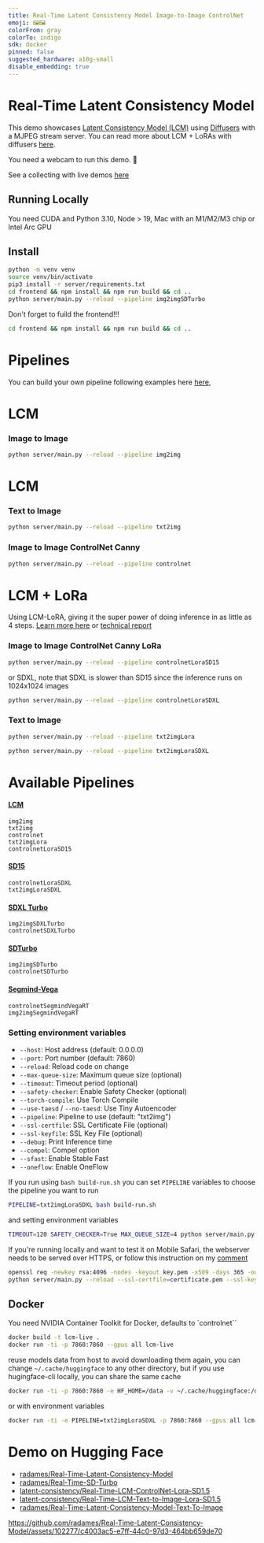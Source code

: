 ```yaml
---
title: Real-Time Latent Consistency Model Image-to-Image ControlNet
emoji: 🖼️🖼️
colorFrom: gray
colorTo: indigo
sdk: docker
pinned: false
suggested_hardware: a10g-small
disable_embedding: true
---
```


# Real-Time Latent Consistency Model

This demo showcases [Latent Consistency Model (LCM)](https://latent-consistency-models.github.io/) using [Diffusers](https://huggingface.co/docs/diffusers/using-diffusers/lcm) with a MJPEG stream server. You can read more about LCM + LoRAs with diffusers [here](https://huggingface.co/blog/lcm_lora).

You need a webcam to run this demo. 🤗

See a collecting with live demos [here](https://huggingface.co/collections/latent-consistency/latent-consistency-model-demos-654e90c52adb0688a0acbe6f)

## Running Locally

You need CUDA and Python 3.10, Node > 19, Mac with an M1/M2/M3 chip or Intel Arc GPU


## Install

```bash
python -m venv venv
source venv/bin/activate
pip3 install -r server/requirements.txt
cd frontend && npm install && npm run build && cd ..
python server/main.py --reload --pipeline img2imgSDTurbo 
 ```

Don't forget to fuild the frontend!!! 

```bash
cd frontend && npm install && npm run build && cd ..
```

# Pipelines
You can build your own pipeline following examples here [here](pipelines),


# LCM
### Image to Image

```bash
python server/main.py --reload --pipeline img2img 
```

# LCM
### Text to Image

```bash
python server/main.py --reload --pipeline txt2img 
```

### Image to Image ControlNet Canny

```bash
python server/main.py --reload --pipeline controlnet 
```


# LCM + LoRa

Using LCM-LoRA, giving it the super power of doing inference in as little as 4 steps. [Learn more here](https://huggingface.co/blog/lcm_lora) or [technical report](https://huggingface.co/papers/2311.05556)


### Image to Image ControlNet Canny LoRa

```bash
python server/main.py --reload --pipeline controlnetLoraSD15
```
or SDXL, note that SDXL is slower than SD15 since the inference runs on 1024x1024 images

```bash
python server/main.py --reload --pipeline controlnetLoraSDXL
```

### Text to Image

```bash
python server/main.py --reload --pipeline txt2imgLora
```

```bash
python server/main.py --reload --pipeline txt2imgLoraSDXL
```
# Available Pipelines

#### [LCM](https://huggingface.co/SimianLuo/LCM_Dreamshaper_v7)

`img2img`  
`txt2img`   
`controlnet`   
`txt2imgLora`   
`controlnetLoraSD15` 

#### [SD15](https://huggingface.co/stabilityai/stable-diffusion-xl-base-1.0)
`controlnetLoraSDXL`   
`txt2imgLoraSDXL`   

#### [SDXL Turbo](https://huggingface.co/stabilityai/sd-xl-turbo)

`img2imgSDXLTurbo`    
`controlnetSDXLTurbo`   


#### [SDTurbo](https://huggingface.co/stabilityai/sd-turbo)
`img2imgSDTurbo`   
`controlnetSDTurbo`   

#### [Segmind-Vega](https://huggingface.co/segmind/Segmind-Vega)
`controlnetSegmindVegaRT`   
`img2imgSegmindVegaRT`   


### Setting environment variables


* `--host`: Host address (default: 0.0.0.0)  
* `--port`: Port number (default: 7860)  
* `--reload`: Reload code on change  
* `--max-queue-size`: Maximum queue size (optional)
* `--timeout`: Timeout period (optional)
* `--safety-checker`: Enable Safety Checker (optional) 
* `--torch-compile`: Use Torch Compile
* `--use-taesd` / `--no-taesd`: Use Tiny Autoencoder  
* `--pipeline`: Pipeline to use (default: "txt2img")  
* `--ssl-certfile`: SSL Certificate File (optional)
* `--ssl-keyfile`: SSL Key File (optional)
* `--debug`: Print Inference time  
* `--compel`: Compel option  
* `--sfast`: Enable Stable Fast   
* `--oneflow`: Enable OneFlow    

If you run using `bash build-run.sh` you can set `PIPELINE` variables to choose the pipeline you want to run

```bash
PIPELINE=txt2imgLoraSDXL bash build-run.sh
```

and setting environment variables

```bash
TIMEOUT=120 SAFETY_CHECKER=True MAX_QUEUE_SIZE=4 python server/main.py --reload --pipeline txt2imgLoraSDXL
```

If you're running locally and want to test it on Mobile Safari, the webserver needs to be served over HTTPS, or follow this instruction on my [comment](https://github.com/radames/Real-Time-Latent-Consistency-Model/issues/17#issuecomment-1811957196)

```bash
openssl req -newkey rsa:4096 -nodes -keyout key.pem -x509 -days 365 -out certificate.pem
python server/main.py --reload --ssl-certfile=certificate.pem --ssl-keyfile=key.pem
```

## Docker

You need NVIDIA Container Toolkit for Docker, defaults to `controlnet``

```bash
docker build -t lcm-live .
docker run -ti -p 7860:7860 --gpus all lcm-live
```

reuse models data from host to avoid downloading them again, you can change `~/.cache/huggingface` to any other directory, but if you use hugingface-cli locally, you can share the same cache

```bash
docker run -ti -p 7860:7860 -e HF_HOME=/data -v ~/.cache/huggingface:/data  --gpus all lcm-live
```
 

or with environment variables

```bash
docker run -ti -e PIPELINE=txt2imgLoraSDXL -p 7860:7860 --gpus all lcm-live
```


# Demo on Hugging Face


* [radames/Real-Time-Latent-Consistency-Model](https://huggingface.co/spaces/radames/Real-Time-Latent-Consistency-Model)  
* [radames/Real-Time-SD-Turbo](https://huggingface.co/spaces/radames/Real-Time-SD-Turbo)  
* [latent-consistency/Real-Time-LCM-ControlNet-Lora-SD1.5](https://huggingface.co/spaces/latent-consistency/Real-Time-LCM-ControlNet-Lora-SD1.5)  
* [latent-consistency/Real-Time-LCM-Text-to-Image-Lora-SD1.5](https://huggingface.co/spaces/latent-consistency/Real-Time-LCM-Text-to-Image-Lora-SD1.5)  
* [radames/Real-Time-Latent-Consistency-Model-Text-To-Image](https://huggingface.co/spaces/radames/Real-Time-Latent-Consistency-Model-Text-To-Image)  




https://github.com/radames/Real-Time-Latent-Consistency-Model/assets/102277/c4003ac5-e7ff-44c0-97d3-464bb659de70
